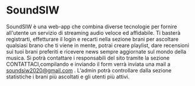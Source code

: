 # SoundSIW

SoundSIW è una web-app che combina diverse tecnologie per fornire all'utente un servizio di streaming audio veloce ed affidabile. Ti basterà registrarti, effetturare il login e recarti nella sezione brani per ascoltare qualsiasi brano che ti viene in mente, potrai creare playlist, dare recensioni sui tuoi brani preferiti e ricevere news sempre aggiornate sul mondo della musica.
Si potrà contattare i responsabili del sito tramite la sezione CONTATTACI,compilando e inviando il form verrà inviata una mail a soundsiw2020@gmail.com .
L'admin potrà controllare dalla sezione statistiche i brani più ascoltati e gli utenti più attivi. 

